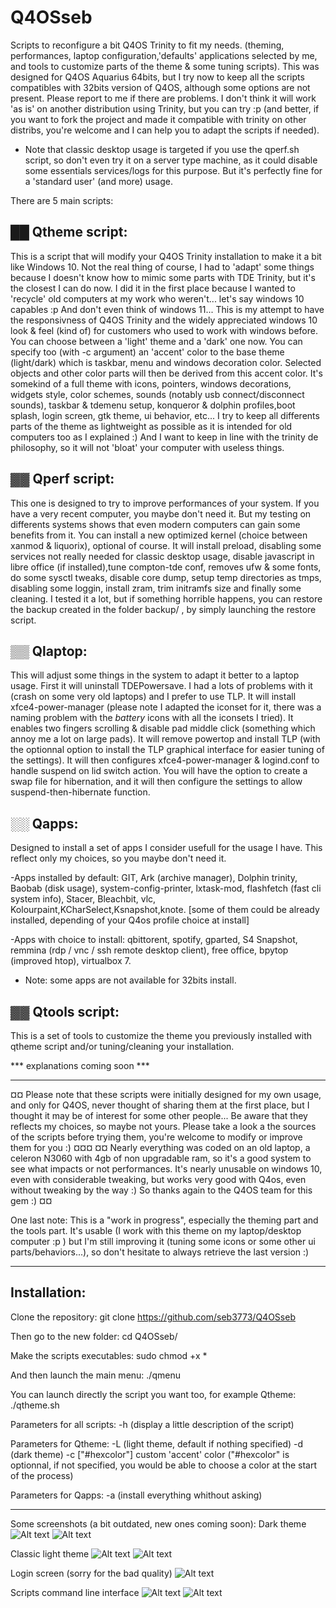 # Q4OSseb

Scripts to reconfigure a bit Q4OS Trinity to fit my needs. (theming, performances, laptop configuration,'defaults' applications selected by me, and tools to customize parts of the theme & some tuning scripts).
This was designed for Q4OS Aquarius 64bits, but I try now to keep all the scripts compatibles with 32bits version of Q4OS, although some options are not present. Please report to me if there are problems.
I don't think it will work 'as is' on another distribution using Trinity, but you can try :p (and better, if you want to fork the project and made it compatible with trinity on other distribs, you're welcome and I can help you to adapt the scripts if needed).
* Note that classic desktop usage is targeted if you use the qperf.sh script, so don't even try it on a server type machine, as it could disable some essentials services/logs for this purpose. But it's perfectly fine 
  for a 'standard user' (and more) usage.

There are 5 main scripts:

## ██ Qtheme script:
This is a script that will modify your Q4OS Trinity installation to make it a bit like Windows 10. Not the real thing of course, I had to 'adapt' some things because I doesn't know how to mimic some parts with TDE Trinity, but it's the closest I can do now. I did it in the first place because I wanted to 'recycle' old computers at my work who weren't... let's say windows 10 capables :p And don't even think of windows 11...
This is my attempt to have the responsivness of Q4OS Trinity and the widely appreciated windows 10 look & feel (kind of) for customers who used to work with windows before.
You can choose between a 'light' theme and a 'dark' one now. You can specify too (with -c argument) an 'accent' color to the base theme (light/dark) which is taskbar, menu and
windows decoration color. Selected objects and other color parts will then be derived from this accent color.
It's somekind of a full theme with icons, pointers, windows decorations, widgets style, color schemes, sounds (notably usb connect/disconnect sounds), taskbar & tdemenu setup, konqueror & dolphin profiles,boot splash, login screen, gtk theme, ui behavior, etc... I try to keep all differents parts of the theme as lightweight as possible as it is intended for old computers too as I explained :) And I want to keep in line with the trinity de philosophy, so it will not 'bloat' your computer with useless things.



## ▓▓ Qperf script:
This one is designed to try to improve performances of your system. If you have a very recent computer, you maybe don't need it. But my testing on differents systems shows that even modern computers can gain some benefits from it. You can install a new optimized kernel (choice between xanmod & liquorix), optional of course. It will install preload, disabling some services not really needed for classic desktop usage, disable javascript in libre office (if installed),tune compton-tde conf, removes ufw & some fonts, do some sysctl tweaks, disable core dump, setup temp directories as tmps, disabling some loggin, install zram, trim initramfs size and finally some cleaning.
I tested it a lot, but if something horrible happens, you can restore the backup created in the folder backup/ , by simply launching the restore script.


## ▒▒ Qlaptop:
This will adjust some things in the system to adapt it better to a laptop usage. First it will uninstall TDEPowersave. I had a lots of problems with it (crash on some very old  laptops) and I prefer to use TLP. It will install xfce4-power-manager (please note I adapted the iconset for it, there was a naming problem with the *battery* icons with all the iconsets I tried). It enables two fingers scrolling & disable pad middle click (something which annoy me a lot on large pads). It will remove powertop and install TLP (with the optionnal option to install the TLP graphical interface for easier tuning of the settings). It will then configures xfce4-power-manager & logind.conf to handle suspend on lid switch action.
You will have the option to create a swap file for hibernation, and it will then configure the settings to allow suspend-then-hibernate function.


## ░░ Qapps:
Designed to install a set of apps I consider usefull for the usage I have. This reflect only my choices, so you maybe don't need it.

-Apps installed by default: GIT, Ark (archive manager), Dolphin trinity, Baobab (disk usage), system-config-printer, lxtask-mod, flashfetch (fast cli system info), Stacer, Bleachbit, vlc, Kolourpaint,KCharSelect,Ksnapshot,knote. [some of them could be already installed, depending of your Q4os profile choice at install]

-Apps with choice to install: qbittorent, spotify, gparted, S4 Snapshot, remmina (rdp / vnc / ssh remote desktop client), free office, bpytop (improved htop), virtualbox 7.
* Note: some apps are not available for 32bits install.


## ▓▓ Qtools script:
This is a set of tools to customize the theme you previously installed with qtheme script and/or tuning/cleaning your installation.

*** explanations coming soon ***

______________________________________________________________________________________________________________________________________
¤¤ Please note that these scripts were initially designed for my own usage, and only for Q4OS, never thought of sharing them at the first place, but I thought it may be of interest for some other people... Be aware that they reflects my choices, so maybe not yours. Please take a look a the sources of the scripts before trying them, you're welcome to modify or improve them for you :)    ¤¤¤
¤¤ Nearly everything was coded on an old laptop, a celeron N3060 with 4gb of non upgradable ram, so it's a good system to see what impacts or not performances. It's nearly unusable on windows 10, even with considerable tweaking, but works very good with Q4os, even without tweaking by the way :) So thanks again to the Q4OS team for this gem :) ¤¤

One last note: This is a "work in progress", especially the theming part and the tools part. It's usable (I work with this theme on my laptop/desktop computer :p ) but I'm still improving it (tuning some icons or some other ui parts/behaviors...), so don't hesitate to always retrieve the last version :)
______________________________________________________________________________________________________________________________________

## Installation:

Clone the repository:
git clone https://github.com/seb3773/Q4OSseb

Then go to the new folder:
cd Q4OSseb/

Make the scripts executables:
sudo chmod +x *

And then launch the main menu:
./qmenu

You can launch directly the script you want too, for example Qtheme:
./qtheme.sh

 

Parameters for all scripts:  -h  (display a little description of the script)

Parameters for Qtheme:
                             -L  (light theme, default if nothing specified)
                             -d  (dark theme)
                             -c  ["#hexcolor"] custom 'accent' color ("#hexcolor" is optionnal, if not specified, you would be able to choose a color at the start of the process)

Parameters for Qapps:
                             -a  (install everything whithout asking)
______________________________________________________________________________________________________________________________________

Some screenshots (a bit outdated, new ones coming soon):
Dark theme
![Alt text](/screenshots/q4os_seb_screenshot_dark1.jpg?raw=true "dark theme")
![Alt text](/screenshots/q4os_seb_screenshot_dark2.jpg?raw=true "dark theme")

Classic light theme
![Alt text](/screenshots/q4os_seb_screenshot_light.jpg?raw=true "light theme")
![Alt text](/screenshots/q4os_seb_screenshot_light2.jpg?raw=true "light theme")

Login screen (sorry for the bad quality)
![Alt text](/screenshots/q5os_seb_screenshot_login.jpg?raw=true "login screen")

Scripts command line interface
![Alt text](/screenshots/q5os_seb_screenshot_scripts.jpg?raw=true "dark theme")
![Alt text](/screenshots/q5os_seb_screenshot_scripts_2.jpg?raw=true "dark theme")





  
